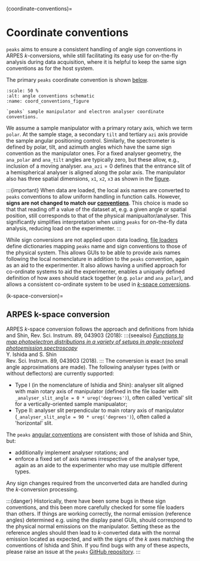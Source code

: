 (coordinate-conventions)=
# Coordinate conventions
`peaks` aims to ensure a consistent handling of angle sign conventions in ARPES $k$-conversions, while still facilitating its easy use for on-the-fly analysis during data acquisition, where it is helpful to keep the same sign conventions as for the host system. 

The primary `peaks` coordinate convention is shown [below](#coord_conventions_figure).
```{figure} ../figs/angle_conventions.jpeg
:scale: 50 %
:alt: angle conventions schematic
:name: coord_conventions_figure

`peaks` sample manipulator and electron analyser coordinate conventions.
```
We assume a sample manipulator with a primary rotary axis, which we term `polar`. At the sample stage, a secondary `tilt` and tertiary `azi` axis provide the sample angular positioning control. Similarly, the spectrometer is defined by polar, tilt, and azimuth angles which have the same sign convention as the manipulator ones. For a fixed analyser geometry, the `ana_polar` and `ana_tilt` angles are typically zero, but these allow, e.g., inclusion of a moving analyser. `ana_azi`$=0$ defines that the entrance slit of a hemispherical analyser is aligned along the polar axis. The manipulator also has three spatial dimensions, `x1`, `x2`, `x3` as shown in the [figure](#coord_conventions_figure).

:::{important}
When data are loaded, the local axis names are converted to `peaks` conventions to allow uniform handling in function calls. However, **signs are not changed to match our [conventions](#coordinate-conventions)**. This choice is made so that that reading off a value of the dataset at, e.g. a given angle or spatial position, still corresponds to that of the physical manipualtor/analyser. This significantly simplifies interpretation when using `peaks` for on-the-fly data analysis, reducing load on the experimenter.
:::

While sign conversions are not applied upon data loading, [file loaders](#file_loaders) define dictionaries mapping `peaks` name and sign conventions to those of the physical system. This allows GUIs to be able to provide axis names following the local nomenclature in addition to the `peaks` convention, again as an aid to the experimenter. It also allows having a unified approach for  co-ordinate systems to aid the experimenter, enables a uniquely defined definition of how axes should stack together (e.g. `polar` and `ana_polar`), and allows a consistent co-ordinate system to be used in [$k$-space conversions](#k-space-conversion).

(k-space-conversion)=
## ARPES k-space conversion
ARPES $k$-space conversion follows the approach and definitions from Ishida and Shin, Rev. Sci. Instrum. 89, 043903 (2018):
:::{seealso}
[*Functions to map photoelectron distributions in a variety of setups in angle-resolved photoemission spectroscopy*](https://aip.scitation.org/doi/10.1063/1.5007226) \
Y. Ishida and S. Shin \
Rev. Sci. Instrum. 89, 043903 (2018).
:::
The conversion is exact (no small angle approximations are made). The following analyser types (with or without deflectors) are currently supported:
- Type I (in the nomenclature of Ishidia and Shin): analyser slit aligned with main rotary axis of manipulator (defined in the file loader with `_analyser_slit_angle = 0 * ureg('degrees')`), often called 'vertical' slit for a vertically-oriented sample manipualator;
- Type II: analyser slit perpendicular to main rotary axis of manipulator (`_analyser_slit_angle = 90 * ureg('degrees')`), often called a 'horizontal' slit. 

The `peaks` [angular conventions](#coordinate-conventions) are consistent with those of Ishida and Shin, but: 
- additionally implement analyser rotations; and 
- enforce a fixed set of axis names irrespective of the analyser type, again as an aide to the experimenter who may use multiple different types. 

Any sign changes required from the unconverted data are handled during the $k$-conversion processing. 

:::{danger}
Historically, there have been some bugs in these sign conventions, and this been more carefully checked for some file loaders than others. If things are working correctly, the normal emission (reference angles) determined e.g. using the display panel GUIs, should correspond to the physical normal emissions on the manipulator. Setting these as the reference angles should then lead to $k$-converted data with the normal emission located as expected, and with the signs of the $k$ axes matching the conventions of Ishida and Shin. If you find bugs with any of these aspects, please raise an issue at the `peaks` [GitHub repository](https://github.com/phrgab/peaks).
:::
